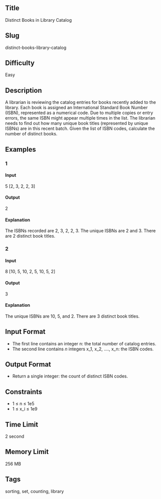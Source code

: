 ## Title

Distinct Books in Library Catalog

## Slug

distinct-books-library-catalog

## Difficulty

Easy

## Description

A librarian is reviewing the catalog entries for books recently added to the library. Each book is assigned an International Standard Book Number (ISBN), represented as a numerical code. Due to multiple copies or entry errors, the same ISBN might appear multiple times in the list. The librarian needs to find out how many unique book titles (represented by unique ISBNs) are in this recent batch. Given the list of ISBN codes, calculate the number of distinct books.

## Examples

### 1

#### Input

5
[2, 3, 2, 2, 3]

#### Output

2

#### Explanation

The ISBNs recorded are 2, 3, 2, 2, 3. The unique ISBNs are 2 and 3. There are 2 distinct book titles.

### 2

#### Input

8
[10, 5, 10, 2, 5, 10, 5, 2]

#### Output

3

#### Explanation

The unique ISBNs are 10, 5, and 2. There are 3 distinct book titles.

## Input Format

- The first line contains an integer n: the total number of catalog entries.
- The second line contains $n$ integers x_1, x_2, ...., x_n: the ISBN codes.

## Output Format

- Return a single integer: the count of distinct ISBN codes.

## Constraints

- 1 ≤ n ≤ 1e5
- 1 ≤ x_i ≤ 1e9

## Time Limit

2 second

## Memory Limit

256 MB

## Tags

sorting, set, counting, library